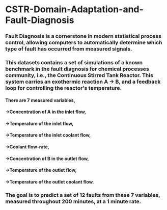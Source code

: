 # CSTR-Domain-Adaptation-and-Fault-Diagnosis

### Fault Diagnosis is a cornerstone in modern statistical process control, allowing computers to automatically determine which type of fault has occurred from measured signals.

### This datasets contains a set of simulations of a known benchmark in the fault diagnosis for chemical processes community, i.e., the Continuous Stirred Tank Reactor. This system carries an exothermic reaction A -> B, and a feedback loop for controlling the reactor's temperature.

#### There are 7 measured variables,

#### ->Concentration of A in the inlet flow,
#### ->Temperature of the inlet flow,
#### ->Temperature of the inlet coolant flow,
#### ->Coolant flow-rate,
#### ->Concentration of B in the outlet flow,
#### ->Temperature of the outlet flow,
#### ->Temperature of the outlet coolant flow.

### The goal is to predict a set of 12 faults from these 7 variables, measured throughout 200 minutes, at a 1 minute rate.
